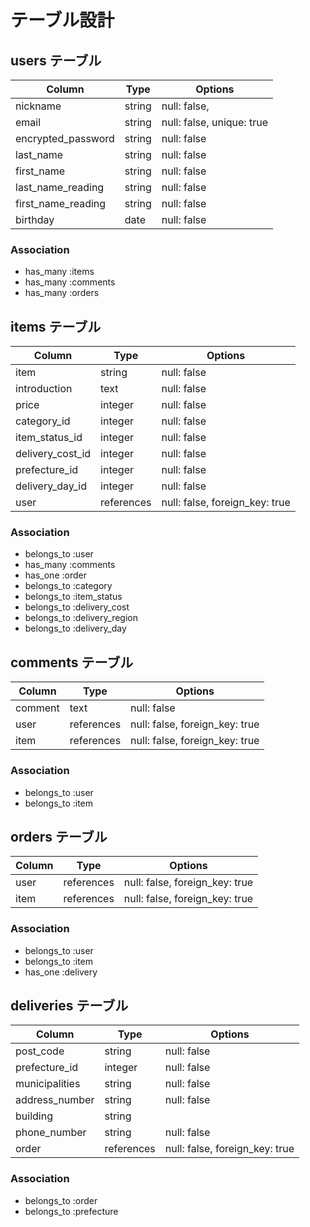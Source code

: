 # テーブル設計

## users テーブル

| Column             | Type                | Options                        |
|--------------------|---------------------|--------------------------------|
| nickname           | string              | null: false,                   |
| email              | string              | null: false, unique: true      |
| encrypted_password | string              | null: false                    |
| last_name          | string              | null: false                    |
| first_name         | string              | null: false                    |
| last_name_reading  | string              | null: false                    |
| first_name_reading | string              | null: false                    |
| birthday           | date                | null: false                    |

### Association

* has_many :items
* has_many :comments
* has_many :orders


## items テーブル

| Column             | Type               | Options                        |
|--------------------|--------------------|--------------------------------|
| item               | string             | null: false                    |
| introduction       | text               | null: false                    |
| price              | integer            | null: false                    |
| category_id        | integer            | null: false                    |
| item_status_id     | integer            | null: false                    |
| delivery_cost_id   | integer            | null: false                    |
| prefecture_id      | integer            | null: false                    |
| delivery_day_id    | integer            | null: false                    |
| user               | references         | null: false, foreign_key: true |     

### Association

- belongs_to :user
- has_many :comments
- has_one :order
- belongs_to :category
- belongs_to :item_status
- belongs_to :delivery_cost
- belongs_to :delivery_region
- belongs_to :delivery_day


## comments テーブル

| Column             | Type       | Options                                |
|--------------------|------------|----------------------------------------|
| comment            | text       | null: false                            |
| user               | references | null: false, foreign_key: true         |
| item               | references | null: false, foreign_key: true         |

### Association

- belongs_to :user
- belongs_to :item


## orders テーブル

| Column             | Type       | Options                                |
|--------------------|------------|----------------------------------------|
| user               | references | null: false, foreign_key: true         |
| item               | references | null: false, foreign_key: true         |

### Association

- belongs_to :user
- belongs_to :item
- has_one :delivery


## deliveries テーブル

| Column             | Type       | Options                                |
|--------------------|------------|----------------------------------------|
| post_code          | string     | null: false                            |
| prefecture_id      | integer    | null: false                            |
| municipalities     | string     | null: false                            |
| address_number     | string     | null: false                            |
| building           | string     |                                        |
| phone_number       | string     | null: false                            |
| order              | references | null: false, foreign_key: true         |

### Association

- belongs_to :order
- belongs_to :prefecture